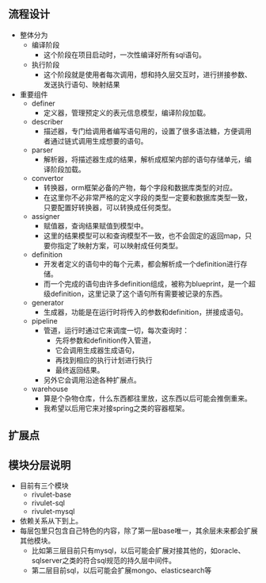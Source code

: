 ## 流程设计
+ 整体分为
  + 编译阶段
    + 这个阶段在项目启动时，一次性编译好所有sql语句。
  + 执行阶段
    + 这个阶段就是使用者每次调用，想和持久层交互时，进行拼接参数、发送执行语句、映射结果
+ 重要组件
  + definer
    + 定义器，管理预定义的表元信息模型，编译阶段加载。
  + describer
    + 描述器，专门给调用者编写语句用的，设置了很多语法糖，方便调用者通过链式调用生成想要的语句。
  + parser
    + 解析器，将描述器生成的结果，解析成框架内部的语句存储单元，编译阶段加载。
  + convertor
    + 转换器，orm框架必备的产物，每个字段和数据库类型的对应。
    + 在这里你不必非常严格的定义字段的类型一定要和数据库类型一致，只要配置好转换器，可以转换成任何类型。
  + assigner
    + 赋值器，查询结果赋值到模型中。
    + 这里的结果模型可以和查询模型不一致，也不会固定的返回map，只要你指定了映射方案，可以映射成任何类型。
  + definition
    + 开发者定义的语句中的每个元素，都会解析成一个definition进行存储。
    + 而一个完成的语句由许多definition组成，被称为blueprint，是一个超级definition，这里记录了这个语句所有需要被记录的东西。
  + generator
    + 生成器，功能是在运行时将传入的参数和definition，拼接成语句。
  + pipeline
    + 管道，运行时通过它来调度一切，每次查询时：
      + 先将参数和definition传入管道，
      + 它会调用生成器生成语句，
      + 再找到相应的执行计划进行执行
      + 最终返回结果。
    + 另外它会调用沿途各种扩展点。
  + warehouse
    + 算是个杂物仓库，什么东西都往里放，这东西以后可能会推倒重来。
    + 我希望以后用它来对接spring之类的容器框架。

## 扩展点


## 模块分层说明
+ 目前有三个模块
  + rivulet-base
  + rivulet-sql
  + rivulet-mysql
+ 依赖关系从下到上。  
+ 每层包里只包含自己特色的内容，除了第一层base唯一，其余层未来都会扩展其他模块。  
  + 比如第三层目前只有mysql，以后可能会扩展对接其他的，如oracle、sqlserver之类的符合sql规范的持久层中间件。  
  + 第二层目前sql，以后可能会扩展mongo、elasticsearch等
